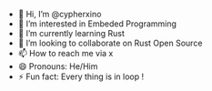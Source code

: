 - 👋 Hi, I’m @cypherxino
- 👀 I’m interested in Embeded Programming
- 🌱 I’m currently learning Rust
- 💞️ I’m looking to collaborate on Rust Open Source
- 📫 How to reach me via x
- 😄 Pronouns: He/Him
- ⚡ Fun fact: Every thing is in loop !

<!---
cypherxino/cypherxino is a ✨ special ✨ repository because its `README.md` (this file) appears on your GitHub profile.
You can click the Preview link to take a look at your changes.
--->
